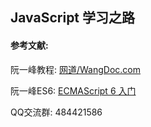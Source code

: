 ## JavaScript 学习之路

#### 参考文献:


阮一峰教程: [网道/WangDoc.com](https://wangdoc.com/javascript/)

阮一峰ES6: [ECMAScript 6 入门](http://es6.ruanyifeng.com/)

QQ交流群: 484421586